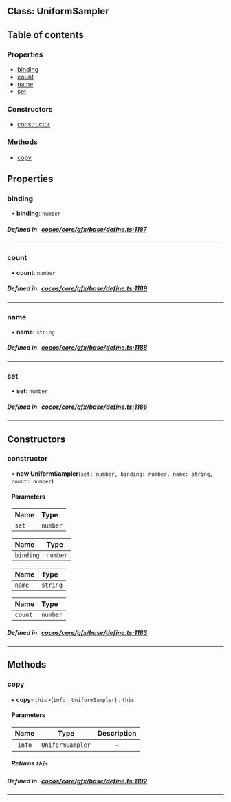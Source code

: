 
## Class: UniformSampler





<div class="table-of-content">
<h2>Table of contents</h2>


### Properties

- [ binding](#binding)
- [ count](#count)
- [ name](#name)
- [ set](#set)

### Constructors

- [ constructor](#constructor)

### Methods

- [ copy](#copy)
</div>

## Properties


### binding
<div style="margin-left: 10px;">




•  **binding**:
`number` 
</div>

##### Defined in &nbsp;   [cocos/core/gfx/base/define.ts:1187](https://github.com/cocos-creator/engine/blob/c7bf6b8a9/cocos/core/gfx/base/define.ts#L1187)&nbsp;


___


### count
<div style="margin-left: 10px;">




•  **count**:
`number` 
</div>

##### Defined in &nbsp;   [cocos/core/gfx/base/define.ts:1189](https://github.com/cocos-creator/engine/blob/c7bf6b8a9/cocos/core/gfx/base/define.ts#L1189)&nbsp;


___


### name
<div style="margin-left: 10px;">




•  **name**:
`string` 
</div>

##### Defined in &nbsp;   [cocos/core/gfx/base/define.ts:1188](https://github.com/cocos-creator/engine/blob/c7bf6b8a9/cocos/core/gfx/base/define.ts#L1188)&nbsp;


___


### set
<div style="margin-left: 10px;">




•  **set**:
`number` 
</div>

##### Defined in &nbsp;   [cocos/core/gfx/base/define.ts:1186](https://github.com/cocos-creator/engine/blob/c7bf6b8a9/cocos/core/gfx/base/define.ts#L1186)&nbsp;


___

<!---->
## Constructors


### constructor
<div style="margin-left: 10px;">

• **new UniformSampler**(`set: number, binding: number, name: string, count: number`)

#### Parameters
| Name | Type |
| :------ | :------ |
| `set` | `number` |





| Name | Type |
| :------ | :------ |
| `binding` | `number` |





| Name | Type |
| :------ | :------ |
| `name` | `string` |





| Name | Type |
| :------ | :------ |
| `count` | `number` |





</div>

##### Defined in &nbsp;   [cocos/core/gfx/base/define.ts:1183](https://github.com/cocos-creator/engine/blob/c7bf6b8a9/cocos/core/gfx/base/define.ts#L1183)&nbsp;


---

<!---->
## Methods

### copy
<div style="margin-left: 10px;">

▸   **copy**<`this`\>(`info: UniformSampler`) : `this`




<!---->
<!--    #### Returns `this` -->
<!---->

#### Parameters

| Name | Type | Description |
| :------: | :------: | :------: |
| `info` | `UniformSampler` | - |



##### Returns `this`




</div>

##### Defined in &nbsp;   [cocos/core/gfx/base/define.ts:1192](https://github.com/cocos-creator/engine/blob/c7bf6b8a9/cocos/core/gfx/base/define.ts#L1192)&nbsp;
___
<!---->



